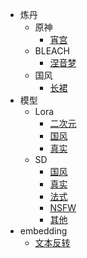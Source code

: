 - 炼丹
  - 原神
    - [宵宫](records/genshin/yoimiya.md)
  - BLEACH
    - [涅音梦](records/bleach/nemu-kurotsuchi.md)
  - 国风
    - [长裙](records/guofeng/long-dress.md)
- 模型
  - Lora
    - [二次元](models/lora/anime.md)
    - [国风](models/lora/guofeng.md)
    - [真实](models/lora/reality.md)
  - SD
    - [国风](models/sd/guofeng.md)
    - [真实](models/sd/reality.md)
    - [法式](models/sd/french.md)
    - [NSFW](models/sd/nsfw.md)
    - [其他](models/sd/other.md)
- embedding
  - [文本反转](embeddings/textual-inversions.md)